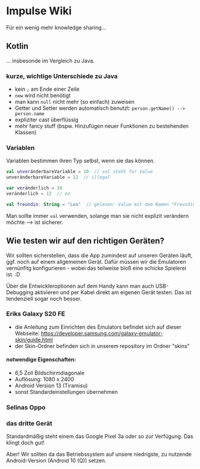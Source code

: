 # Impulse Wiki
Für ein wenig mehr knowledge sharing...

## Kotlin 
... insbesonde im Vergleich zu Java.

### kurze, wichtige Unterschiede zu Java
* kein `;` am Ende einer Zeile
* `new` wird nicht benötigt
* man kann `null` nicht mehr (so einfach) zuweisen
* Getter und Setter werden automatisch benutzt: `person.getName() --> person.name`
* expliziter cast überflüssig
* mehr fancy stuff (bspw. Hinzufügen neuer Funktionen zu bestehenden Klassen)

### Variablen
Variablen bestimmen ihren Typ selbst, wenn sie das können.
```kotlin
val unveränderbareVariable = 10  // val steht für Value
unveränderbareVariable = 12  // illegal

var veränderlich = 10
veränderlich = 12  // ez

val freundin: String = "Lea"  // gelesen: Value mit dem Namen "Freundin" vom Datentyp "String" hat den Wert "Lea"
```
Man sollte immer `val` verwenden, solange man sie nicht explizit verändern möchte --> ist sicherer.

## Wie testen wir auf den richtigen Geräten?
Wir sollten sicherstellen, dass die App zumindest auf unseren Geräten läuft, ggf. noch auf einem allgemeinen Gerät. Dafür müssen wir die Emulatoren vernünfitg konfigurieren - wobei das teilweise bloß eine schicke Spielerei ist. :D

Über die Entwickleroptionen auf dem Handy kann man auch USB-Debugging aktivieren und per Kabel direkt am eigenen Gerät testen. Das ist tendenziell sogar noch besser.

### Eriks Galaxy S20 FE
* die Anleitung zum Einrichten des Emulators befindet sich auf dieser Webseite: https://developer.samsung.com/galaxy-emulator-skin/guide.html
* der Skin-Ordner befinden sich in unserem repository im Ordner "skins"
#### notwendige Eigenschaften:
* 6,5 Zoll Bildschirmdiagonale
* Auflösung: 1080 x 2400
* Android Version 13 (Tiramisu)
* sonst Standardeinstellungen übernehmen

### Selinas Oppo

### das dritte Gerät
Standardmäßig steht einem das Google Pixel 3a oder so zur Verfügung. Das klingt doch gut! 

Aber! Wir sollten da das Betriebssystem auf unsere niedrigste, zu nutzende Android-Version (Android 10 (Q)) setzen.

